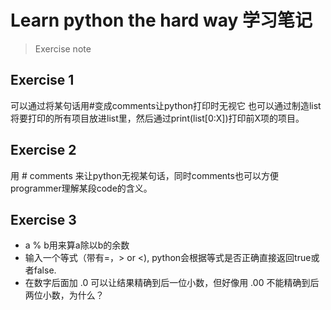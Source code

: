 # Learn python the hard way 学习笔记
> Exercise note

## Exercise 1
可以通过将某句话用#变成comments让python打印时无视它
也可以通过制造list将要打印的所有项目放进list里，然后通过print(list[0:X])打印前X项的项目。
## Exercise 2
用 # comments 来让python无视某句话，同时comments也可以方便programmer理解某段code的含义。
## Exercise 3
- a % b用来算a除以b的余数
- 输入一个等式（带有=，> or <), python会根据等式是否正确直接返回true或者false.
- 在数字后面加 .0 可以让结果精确到后一位小数，但好像用 .00 不能精确到后两位小数，为什么？
